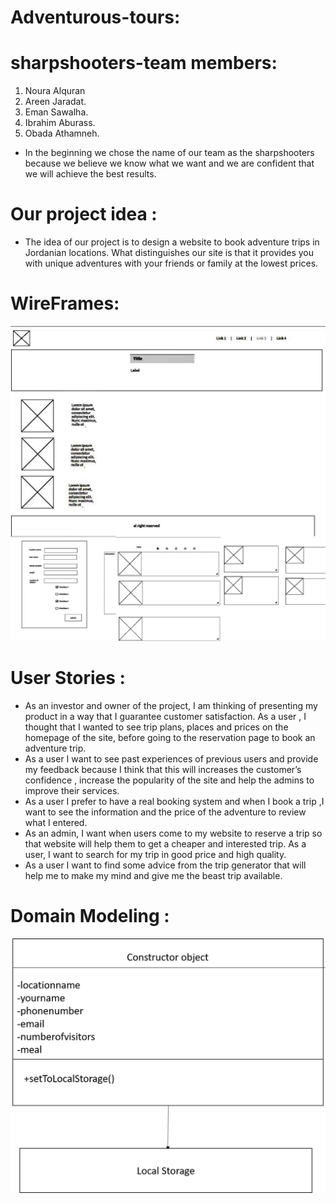 # Adventurous-tours:
# sharpshooters-team members: 
1. Noura Alquran
2. Areen Jaradat.
3. Eman Sawalha.
4. Ibrahim Aburass.
5. Obada Athamneh.
* In the beginning we chose the name of our team as the sharpshooters because we believe we know what we want and we are confident that we will achieve the best results.
# Our project idea :
* The idea of ​​our project is to design a website to book adventure trips in Jordanian locations. What distinguishes our site is that it provides you with unique adventures with your friends or family at the lowest prices.

# WireFrames:
![image](img/WirFrames.jpg)
# User Stories :
* As an investor and owner of the project, I am thinking of presenting my product in a way that I guarantee customer satisfaction. As a user , I thought that I wanted to see trip plans, places and prices on the homepage of the site, before going to the reservation page to book an adventure trip.
* As a user I want to see past experiences of previous users and provide my feedback because I think that this will increases the customer’s confidence , increase the popularity of the site and help the admins to improve their services.
* As a user I prefer to have a real booking system and when I book a trip ,I want to see the information and the price of the adventure to review what I entered.
* As an admin, I want when users come to my website to reserve a trip so that website will help them to get a cheaper and interested trip. As a user, I want to search for my trip in good price and high quality.
* As a user I want to find some advice from the trip generator that will help me to make my mind and give me the beast trip available.
# Domain Modeling :
![image](img/Picture1.png)









